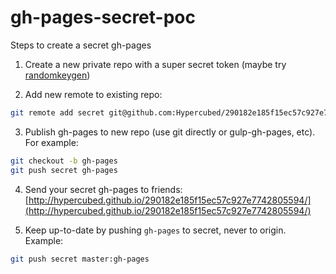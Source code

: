 # gh-pages-secret-poc

Steps to create a secret gh-pages

1) Create a new private repo with a super secret token (maybe try [randomkeygen](http://randomkeygen.com/))

2) Add new remote to existing repo:

```sh
git remote add secret git@github.com:Hypercubed/290182e185f15ec57c927e7742805594.git
```

3) Publish gh-pages to new repo (use git directly or gulp-gh-pages, etc).  For example:

```sh
git checkout -b gh-pages
git push secret gh-pages
```

4) Send your secret gh-pages to friends: [http://hypercubed.github.io/290182e185f15ec57c927e7742805594/](http://hypercubed.github.io/290182e185f15ec57c927e7742805594/)

5) Keep up-to-date by pushing `gh-pages` to secret, never to origin.  Example:

```sh
git push secret master:gh-pages
```
